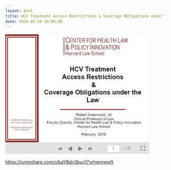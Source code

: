 ```yaml
---
layout: post
title: HCV Treatment Access Restrictions & Coverage Obligations under the Law
date: 2016-05-20 10:00:00
---
```


![](/assets/images/hcv-treatment-access-restrictions-coverage-obligations-under-the-law.png)

<https://jumpshare.com/v/kaYBdn3bucf7yrhwmww5>